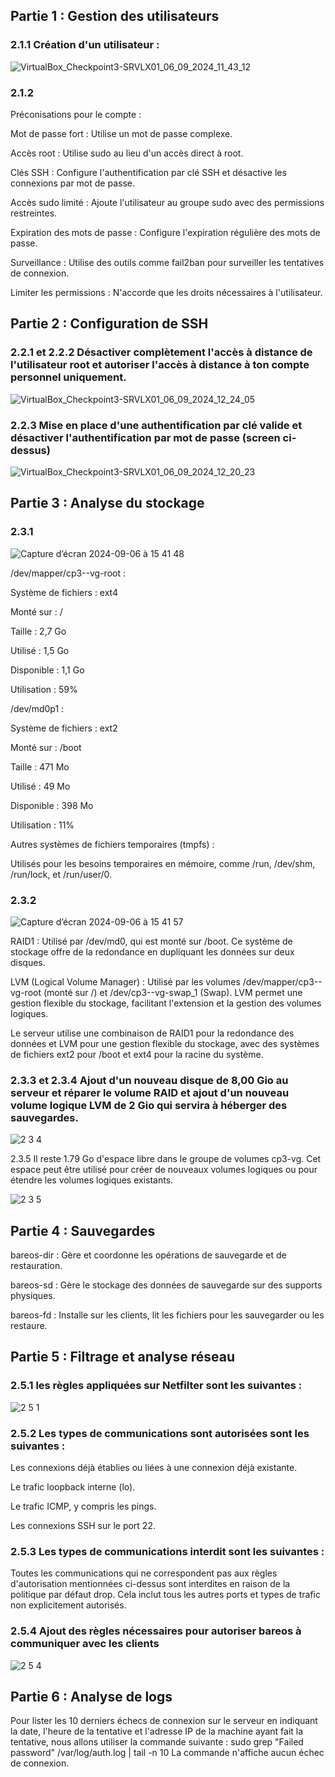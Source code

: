 ## Partie 1 : Gestion des utilisateurs

### 2.1.1 Création d'un utilisateur :

![VirtualBox_Checkpoint3-SRVLX01_06_09_2024_11_43_12](https://github.com/user-attachments/assets/90763aef-17e1-4026-8ff0-a4106bfa3500)

### 2.1.2
Préconisations pour le compte :

Mot de passe fort : Utilise un mot de passe complexe.

Accès root : Utilise sudo au lieu d'un accès direct à root.

Clés SSH : Configure l'authentification par clé SSH et désactive les connexions par mot de passe.

Accès sudo limité : Ajoute l'utilisateur au groupe sudo avec des permissions restreintes.

Expiration des mots de passe : Configure l'expiration régulière des mots de passe.

Surveillance : Utilise des outils comme fail2ban pour surveiller les tentatives de connexion.

Limiter les permissions : N'accorde que les droits nécessaires à l'utilisateur.


## Partie 2 : Configuration de SSH

### 2.2.1 et 2.2.2 Désactiver complètement l'accès à distance de l'utilisateur root et autoriser l'accès à distance à ton compte personnel uniquement.

![VirtualBox_Checkpoint3-SRVLX01_06_09_2024_12_24_05](https://github.com/user-attachments/assets/e5a57150-780e-4ef9-ac7a-5ba7fb32fd22)

### 2.2.3 Mise en place d'une authentification par clé valide et désactiver l'authentification par mot de passe (screen ci-dessus)

![VirtualBox_Checkpoint3-SRVLX01_06_09_2024_12_20_23](https://github.com/user-attachments/assets/ab13bf55-7880-48f6-b01f-261f8cb8c037)

## Partie 3 : Analyse du stockage

### 2.3.1

![Capture d’écran 2024-09-06 à 15 41 48](https://github.com/user-attachments/assets/f2566d7b-cc29-4358-b92f-cac1127312fb)

/dev/mapper/cp3--vg-root :

Système de fichiers : ext4

Monté sur : /

Taille : 2,7 Go

Utilisé : 1,5 Go

Disponible : 1,1 Go

Utilisation : 59%


/dev/md0p1 :

Système de fichiers : ext2

Monté sur : /boot

Taille : 471 Mo

Utilisé : 49 Mo

Disponible : 398 Mo

Utilisation : 11%


Autres systèmes de fichiers temporaires (tmpfs) :

Utilisés pour les besoins temporaires en mémoire, comme /run, /dev/shm, /run/lock, et /run/user/0.

### 2.3.2

![Capture d’écran 2024-09-06 à 15 41 57](https://github.com/user-attachments/assets/a65c32e2-da86-4248-b071-8bf381a0a42d)


RAID1 :
Utilisé par /dev/md0, qui est monté sur /boot. Ce système de stockage offre de la redondance en dupliquant les données sur deux disques.

LVM (Logical Volume Manager) :
Utilisé par les volumes /dev/mapper/cp3--vg-root (monté sur /) et /dev/cp3--vg-swap_1 (Swap). LVM permet une gestion flexible du stockage, facilitant l'extension et la gestion des volumes logiques.


Le serveur utilise une combinaison de RAID1 pour la redondance des données et LVM pour une gestion flexible du stockage, avec des systèmes de fichiers ext2 pour /boot et ext4 pour la racine du système.

### 2.3.3 et 2.3.4 Ajout d'un nouveau disque de 8,00 Gio au serveur et réparer le volume RAID et ajout d'un nouveau volume logique LVM de 2 Gio qui servira à héberger des sauvegardes.

![2 3 4](https://github.com/user-attachments/assets/2b227345-b88c-4835-8832-1116f26464e6)

2.3.5 Il reste 1.79 Go d'espace libre dans le groupe de volumes cp3-vg. Cet espace peut être utilisé pour créer de nouveaux volumes logiques ou pour étendre les volumes logiques existants.

![2 3 5](https://github.com/user-attachments/assets/a7bd2496-6b47-46b7-83eb-60f1d103b64d)


## Partie 4 : Sauvegardes

bareos-dir : Gère et coordonne les opérations de sauvegarde et de restauration.

bareos-sd : Gère le stockage des données de sauvegarde sur des supports physiques.

bareos-fd : Installe sur les clients, lit les fichiers pour les sauvegarder ou les restaure.


## Partie 5 : Filtrage et analyse réseau

### 2.5.1  les règles appliquées sur Netfilter sont les suivantes : 

![2 5 1](https://github.com/user-attachments/assets/c32cf710-89f0-4257-9712-f6288d2a67d4)


### 2.5.2  Les types de communications sont autorisées sont les suivantes :

Les connexions déjà établies ou liées à une connexion déjà existante.

Le trafic loopback interne (lo).

Le trafic ICMP, y compris les pings.

Les connexions SSH sur le port 22.

### 2.5.3 Les types de communications interdit sont les suivantes : 

Toutes les communications qui ne correspondent pas aux règles d'autorisation mentionnées ci-dessus sont interdites en raison de la politique par défaut drop. Cela inclut tous les autres ports et types de trafic non explicitement autorisés.

### 2.5.4 Ajout des règles nécessaires pour autoriser bareos à communiquer avec les clients

![2 5 4](https://github.com/user-attachments/assets/b8df2f8b-4e45-4959-8546-a522b66b6199)


## Partie 6 : Analyse de logs

Pour lister les 10 derniers échecs de connexion sur le serveur en indiquant la date, l'heure de la tentative et l'adresse IP de la machine ayant fait la tentative, nous allons utiliser la commande suivante : sudo grep "Failed password" /var/log/auth.log | tail -n 10 
La commande n'affiche aucun échec de connexion.
